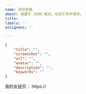 ```yaml
---
name: 添加友链
about: 请遵守 JSON 格式，在双引号中填写。
title: 
labels: ''
assignees: ''

---
```

<!-- 请在双引号中填写 -->
```json
{
    "title": "",
    "screenshot": "",
    "url": "",
    "avatar": "",
    "description": "",
    "keywords": ""
}
```

我的友链页： https://

<!--
如果您使用 issue 作为友链源，请附上 issue 仓库链接，否则请直接添加 www.MrZeFr.cn 到您的友链中。
-->
